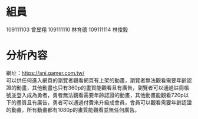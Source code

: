 # 組員
109111103 曾昱翔
109111110 林育德
109111114 林俊毅

# 分析內容
網址：https://ani.gamer.com.tw/ <br>
可以供任何進入網頁的瀏覽者觀看網頁有上架的動畫，瀏覽者無法觀看需要年齡認證的動畫，其他動畫也只有360p的畫質能觀看且有廣告，瀏覽者可以通過註冊帳號並登入成為勇者，勇者無法觀看需要年齡認證的動畫，其他動畫能觀看720p以下的畫質且有廣告，勇者可以通過付費來升級成會員，會員可以觀看需要年齡認證的動畫，所有動畫都有1080p的畫質能觀看並無任何廣告。